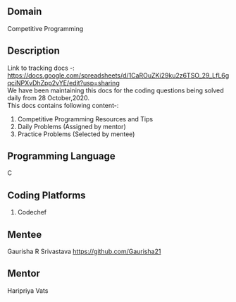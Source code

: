 ## Domain
Competitive Programming

## Description
Link to tracking docs -: https://docs.google.com/spreadsheets/d/1CaROuZKi29ku2z6TSO_29_LfL6gqciNPXvDhZpp2vYE/edit?usp=sharing <br />
We have been maintaining this docs for the coding questions being solved daily from 28 October,2020. <br />
This docs contains following content-:<br />
1. Competitive Programming Resources and Tips
2. Daily Problems (Assigned by mentor)
3. Practice Problems (Selected by mentee)

## Programming Language
C

## Coding Platforms
1. Codechef

## Mentee
Gaurisha R Srivastava
https://github.com/Gaurisha21

## Mentor
Haripriya Vats 